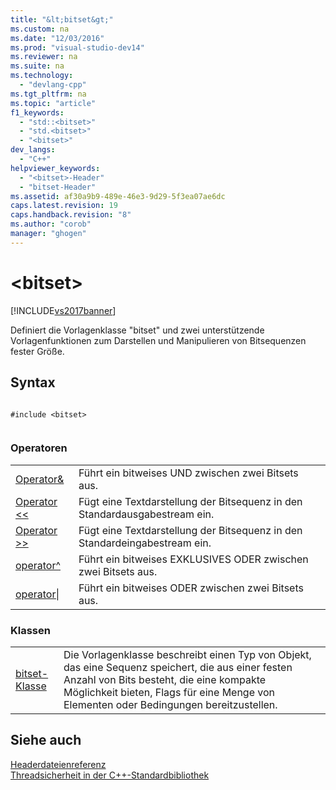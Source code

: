 ```yaml
---
title: "&lt;bitset&gt;"
ms.custom: na
ms.date: "12/03/2016"
ms.prod: "visual-studio-dev14"
ms.reviewer: na
ms.suite: na
ms.technology: 
  - "devlang-cpp"
ms.tgt_pltfrm: na
ms.topic: "article"
f1_keywords: 
  - "std::<bitset>"
  - "std.<bitset>"
  - "<bitset>"
dev_langs: 
  - "C++"
helpviewer_keywords: 
  - "<bitset>-Header"
  - "bitset-Header"
ms.assetid: af30a9b9-489e-46e3-9d29-5f3ea07ae6dc
caps.latest.revision: 19
caps.handback.revision: "8"
ms.author: "corob"
manager: "ghogen"
---
```

# &lt;bitset&gt;
[!INCLUDE[vs2017banner](../assembler/inline/includes/vs2017banner.md)]

Definiert die Vorlagenklasse "bitset" und zwei unterstützende Vorlagenfunktionen zum Darstellen und Manipulieren von Bitsequenzen fester Größe.  
  
## Syntax  
  
```  
  
#include <bitset>  
  
```  
  
### Operatoren  
  
|||  
|-|-|  
|[Operator&](../Topic/operator&%20\(%3Cbitset%3E\).md)|Führt ein bitweises UND zwischen zwei Bitsets aus.|  
|[Operator \<\<](../Topic/operator%3C%3C%20\(%3Cbitset%3E\).md)|Fügt eine Textdarstellung der Bitsequenz in den Standardausgabestream ein.|  
|[Operator \>\>](../Topic/operator%3E%3E%20\(%3Cbitset%3E\).md)|Fügt eine Textdarstellung der Bitsequenz in den Standardeingabestream ein.|  
|[operator^](../Topic/operator%5E%20\(%3Cbitset%3E\).md)|Führt ein bitweises EXKLUSIVES ODER zwischen zwei Bitsets aus.|  
|[operator&#124;](../Topic/operator%7C%20\(%3Cbitset%3E\).md)|Führt ein bitweises ODER zwischen zwei Bitsets aus.|  
  
### Klassen  
  
|||  
|-|-|  
|[bitset\-Klasse](../standard-library/bitset-class.md)|Die Vorlagenklasse beschreibt einen Typ von Objekt, das eine Sequenz speichert, die aus einer festen Anzahl von Bits besteht, die eine kompakte Möglichkeit bieten, Flags für eine Menge von Elementen oder Bedingungen bereitzustellen.|  
  
## Siehe auch  
 [Headerdateienreferenz](../standard-library/cpp-standard-library-header-files.md)   
 [Threadsicherheit in der C\+\+\-Standardbibliothek](../standard-library/thread-safety-in-the-cpp-standard-library.md)